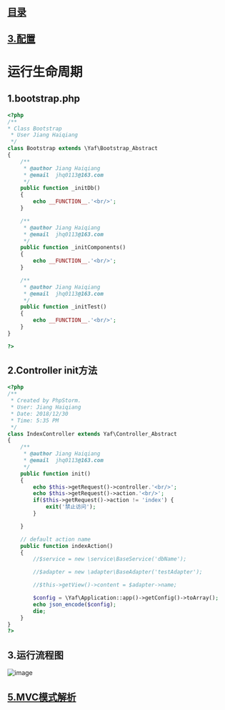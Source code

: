 ## [目录](https://github.com/jhq0113/yafr/blob/master/docs/index.md)

## [3.配置](https://github.com/jhq0113/yafr/blob/master/docs/3.配置.md)

# 运行生命周期

## 1.bootstrap.php
```php
<?php
/**
* Class Bootstrap
 * User Jiang Haiqiang
 */
class Bootstrap extends \Yaf\Bootstrap_Abstract
{
    /**
     * @author Jiang Haiqiang
     * @email  jhq0113@163.com
     */
    public function _initDb()
    {
        echo __FUNCTION__.'<br/>';
    }

    /**
     * @author Jiang Haiqiang
     * @email  jhq0113@163.com
     */
    public function _initComponents()
    {
        echo __FUNCTION__.'<br/>';
    }

    /**
     * @author Jiang Haiqiang
     * @email  jhq0113@163.com
     */
    public function _initTest()
    {
        echo __FUNCTION__.'<br/>';
    }
}

?>
```
## 2.Controller init方法

```php
<?php
/**
 * Created by PhpStorm.
 * User: Jiang Haiqiang
 * Date: 2018/12/30
 * Time: 5:35 PM
 */
class IndexController extends Yaf\Controller_Abstract
{
    /**
     * @author Jiang Haiqiang
     * @email  jhq0113@163.com
     */
    public function init()
    {
        echo $this->getRequest()->controller.'<br/>';
        echo $this->getRequest()->action.'<br/>';
        if($this->getRequest()->action != 'index') {
            exit('禁止访问');
        }

    }

    // default action name
    public function indexAction()
    {
        //$service = new \service\BaseService('dbName');

        //$adapter = new \adapter\BaseAdapter('testAdapter');

        //$this->getView()->content = $adapter->name;

        $config = \Yaf\Application::app()->getConfig()->toArray();
        echo json_encode($config);
        die;
    }
} 
?>
```

## 3.运行流程图
![image](https://github.com/jhq0113/yafr/blob/master/docs/4.运行流程.png)

## [5.MVC模式解析](https://github.com/jhq0113/yafr/blob/master/docs/5.MVC模式解析.md)